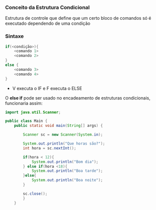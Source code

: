 ### Conceito da Estrutura Condicional
Estrutura de controle que define que um certo bloco de comandos só é executado dependendo de uma condição

### Sintaxe

```java
if(<condição>){
    <comando 1>
    <comando 2>
} 
else {
    <comando 3>
    <comando 4>
}
```

- V executa o IF e F executa o ELSE

O **else if** pode ser usado no encadeamento de estruturas condicionais, funcionaria assim:

```java
import java.util.Scanner;

public class Main {
    public static void main(String[] args) {

        Scanner sc = new Scanner(System.in);

        System.out.println("Que horas são?");
        int hora = sc.nextInt();

        if(hora < 12){
            System.out.println("Bom dia");
        } else if(hora <18){
            System.out.println("Boa tarde");
        }else{
            System.out.println("Boa noite");
        }

        sc.close();
        }
    }
```